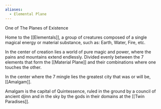 ```yaml
---
aliases:
  - Elemental Plane
---
```

One of The Planes of Existence

Home to the [[Elementals]], a group of creatures composed of a single magical energy or material substance, such as: Earth, Water, Fire, etc.

In the center of creation lies a world of pure magic and power, where the pains and mountains extend endlessly. Divided evenly between the 7 elements that form the [[Material Plane]] and their combinations where one touches the other.

In the center where the 7 mingle lies the greatest city that was or will be, [[Amalgam]].

Amalgam is the capital of Quintessence, ruled in the ground by a council of ancient djinn and in the sky by the gods in their domains at the [[Twin Paradises]].